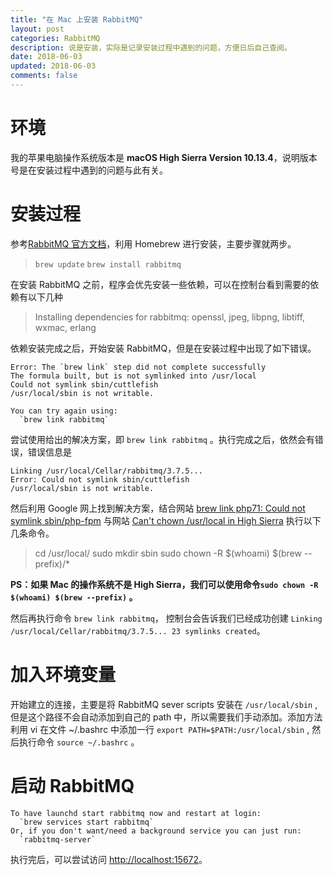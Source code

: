 ```yaml
---
title: "在 Mac 上安装 RabbitMQ"
layout: post
categories: RabbitMQ
description: 说是安装，实际是记录安装过程中遇到的问题，方便日后自己查阅。
date: 2018-06-03
updated: 2018-06-03
comments: false
---
```


# 环境
我的苹果电脑操作系统版本是 **macOS High Sierra Version 10.13.4**，说明版本号是在安装过程中遇到的问题与此有关。

# 安装过程
参考[RabbitMQ 官方文档](http://www.rabbitmq.com/install-homebrew.html)，利用 Homebrew 进行安装，主要步骤就两步。
> `brew update`
> `brew install rabbitmq`

在安装 RabbitMQ 之前，程序会优先安装一些依赖，可以在控制台看到需要的依赖有以下几种
> Installing dependencies for rabbitmq: openssl, jpeg, libpng, libtiff, wxmac, erlang

依赖安装完成之后，开始安装 RabbitMQ，但是在安装过程中出现了如下错误。

```
Error: The `brew link` step did not complete successfully
The formula built, but is not symlinked into /usr/local
Could not symlink sbin/cuttlefish
/usr/local/sbin is not writable.

You can try again using:
  `brew link rabbitmq`
```

尝试使用给出的解决方案，即 `brew link rabbitmq` 。执行完成之后，依然会有错误，错误信息是
```
Linking /usr/local/Cellar/rabbitmq/3.7.5...
Error: Could not symlink sbin/cuttlefish
/usr/local/sbin is not writable.
```

然后利用 Google 网上找到解决方案，结合网站 [brew link php71: Could not symlink sbin/php-fpm](https://stackoverflow.com/questions/46778133/brew-link-php71-could-not-symlink-sbin-php-fpm?noredirect=1) 与网站 [Can't chown /usr/local in High Sierra](https://github.com/Homebrew/brew/issues/3228) 执行以下几条命令。

> cd /usr/local/
> sudo mkdir sbin
> sudo chown -R $(whoami) $(brew --prefix)/*

**PS：如果 Mac 的操作系统不是 High Sierra，我们可以使用命令`sudo chown -R $(whoami) $(brew --prefix)` 。**

然后再执行命令 `brew link rabbitmq`， 控制台会告诉我们已经成功创建 `Linking /usr/local/Cellar/rabbitmq/3.7.5... 23 symlinks created`。

# 加入环境变量
开始建立的连接，主要是将 RabbitMQ sever scripts 安装在 `/usr/local/sbin` , 但是这个路径不会自动添加到自己的 path 中，所以需要我们手动添加。添加方法利用 vi 在文件 ~/.bashrc 中添加一行 `export PATH=$PATH:/usr/local/sbin` , 然后执行命令 `source ~/.bashrc` 。

# 启动 RabbitMQ
```
To have launchd start rabbitmq now and restart at login:
  `brew services start rabbitmq`
Or, if you don't want/need a background service you can just run:
  `rabbitmq-server`
```

执行完后，可以尝试访问 [http://localhost:15672](http://localhost:15672)。
